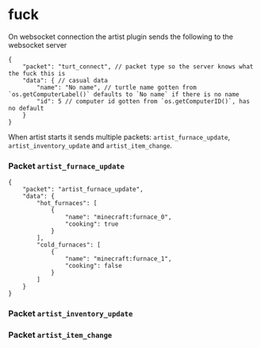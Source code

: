 # fuck
On websocket connection the artist plugin sends the following to the websocket server

```json5
{
	"packet": "turt_connect", // packet type so the server knows what the fuck this is
	"data": { // casual data
		"name": "No name", // turtle name gotten from `os.getComputerLabel()` defaults to `No name` if there is no name
		"id": 5 // computer id gotten from `os.getComputerID()`, has no default
	}
}
```

When artist starts it sends multiple packets: `artist_furnace_update`, `artist_inventory_update` and `artist_item_change`.

### Packet `artist_furnace_update`
```json5
{
	"packet": "artist_furnace_update",
	"data": {
		"hot_furnaces": [
			{
				"name": "minecraft:furnace_0",
				"cooking": true
			}
		],
		"cold_furnaces": [
			{
				"name": "minecraft:furnace_1",
				"cooking": false
			}
		]
	}
}
```

### Packet `artist_inventory_update`

### Packet `artist_item_change`